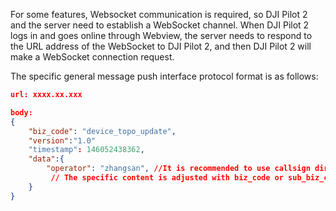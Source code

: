 For some features, Websocket communication is required, so DJI Pilot 2 and the server need to establish a WebSocket channel. When DJI Pilot 2 logs in and goes online through Webview, the server needs to respond to the URL address of the WebSocket to DJI Pilot 2, and then DJI Pilot 2 will make a WebSocket connection request.

The specific general message push interface protocol format is as follows:

```json
url: xxxx.xx.xxx

body:
{
    "biz_code": "device_topo_update",
    "version":"1.0"
    "timestamp": 146052438362,
    "data":{
        "operator": "zhangsan", //It is recommended to use callsign directly
         // The specific content is adjusted with biz_code or sub_biz_code
    }
}
```

